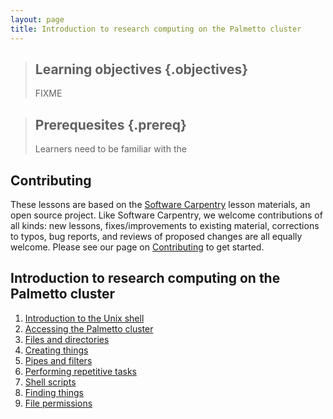 ```yaml
---
layout: page
title: Introduction to research computing on the Palmetto cluster
---
```


> ## Learning objectives {.objectives}
>
> FIXME

> ## Prerequesites {.prereq}
> 
> Learners need to be familiar with the 

## Contributing

These lessons are based on the
[Software Carpentry][swc-lessons] lesson materials,
an open source project.
Like Software Carpentry, we welcome contributions
of all kinds:
new lessons,
fixes/improvements to existing material,
corrections to typos,
bug reports,
and reviews of proposed changes are all equally welcome.
Please see our page on [Contributing][contributing]
to get started.

## Introduction to research computing on the Palmetto cluster

1. [Introduction to the Unix shell](00-intro.html)
2. [Accessing the Palmetto cluster](01-accessing-palmetto.html)
3. [Files and directories](02-filedir.html)
4. [Creating things](03-create.html)
5. [Pipes and filters](04-pipefilter.html)
6. [Performing repetitive tasks](05-loop.html)
7. [Shell scripts](06-shell-scripts.html)
8. [Finding things](07-find.html)
9. [File permissions](08-permissions.html)

[swc-lessons]: https://software-carpentry.org/lessons/
[contributing]: https://github.com/shwina/hpc-novice/blob/gh-pages/CONTRIBUTING.md 

